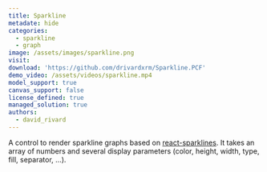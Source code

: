 ```yaml
---
title: Sparkline
metadate: hide
categories:
  - sparkline
  - graph
image: /assets/images/sparkline.png
visit: 
download: 'https://github.com/drivardxrm/Sparkline.PCF'
demo_video: /assets/videos/sparkline.mp4
model_support: true
canvas_support: false
license_defined: true
managed_solution: true
authors:
  - david_rivard
---
```


A control to render sparkline graphs based on <a target="_blank" href="http://borisyankov.github.io/react-sparklines/">react-sparklines</a>. It takes an array of numbers and several display parameters (color, height, width, type, fill, separator, ...).
